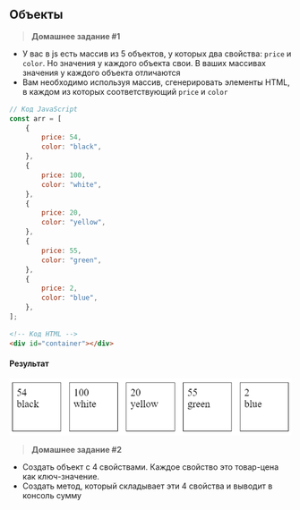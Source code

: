 
## Объекты

> **Домашнее задание #1**
- У вас в js есть массив из 5 объектов, у которых два свойства: `price` и `color`. Но значения у каждого объекта свои. В ваших массивах значения у каждого объекта отличаются
- Вам необходимо используя массив, сгенерировать элементы HTML, в каждом из которых соответствующий `price` и `color`

```js
// Код JavaScript
const arr = [
    {
        price: 54,
        color: "black",
    },
    {
        price: 100,
        color: "white",
    },
    {
        price: 20,
        color: "yellow",
    },
    {
        price: 55,
        color: "green",
    },
    {
        price: 2,
        color: "blue",
    },
];
```

```html
<!-- Код HTML -->
<div id="container"></div>
```

#### Результат
<img src="./img/img1.png" />

> **Домашнее задание #2**
- Создать объект с 4 свойствами. Каждое свойство это товар-цена как ключ-значение.
- Создать метод, который складывает эти 4 свойства и выводит в консоль сумму

